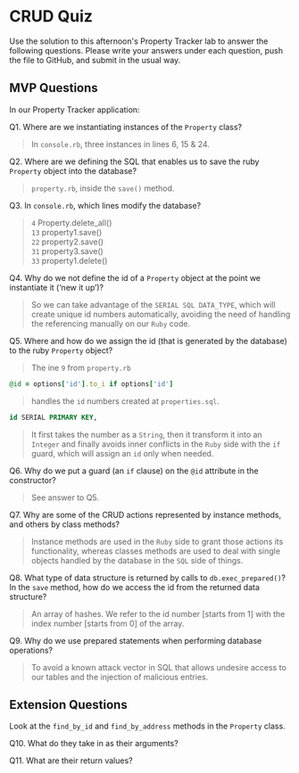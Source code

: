 # CRUD Quiz

Use the solution to this afternoon's Property Tracker lab to answer the following questions. Please write your answers under each question, push the file to GitHub, and submit in the usual way.

## MVP Questions

In our Property Tracker application:

Q1. Where are we instantiating instances of the `Property` class?

> In `console.rb`, three instances in lines 6, 15 & 24.

Q2. Where are we defining the SQL that enables us to save the ruby `Property` object into the database?

> `property.rb`, inside the `save()` method.

Q3. In `console.rb`, which lines modify the database?

> `4`   Property.delete_all()\
> `13`  property1.save()\
> `22`  property2.save()\
> `31`  property3.save()\
> `33`  property1.delete()

Q4. Why do we not define the id of a `Property` object at the point we instantiate it (‘new it up’)?

> So we can take advantage of the `SERIAL SQL DATA_TYPE`, which will create unique id numbers automatically, avoiding the need of handling the referencing manually on our `Ruby` code.

Q5. Where and how do we assign the id (that is generated by the database) to the ruby `Property` object?

> The ine `9` from `property.rb`
```ruby
@id = options['id'].to_i if options['id']
```
> handles the `id` numbers created at `properties.sql`.
```sql
id SERIAL PRIMARY KEY,
```
> It first takes the number as a `String`, then it transform it into an `Integer` and finally avoids inner conflicts in the  `Ruby` side with the `if` guard, which will assign an `id` only when needed.

Q6. Why do we put a guard (an `if` clause) on the `@id` attribute in the constructor?

> See answer to Q5.

Q7. Why are some of the CRUD actions represented by instance methods, and others by class methods?

> Instance methods are used in the `Ruby` side to grant those actions its functionality, whereas classes methods are used to deal with single objects handled by the database in the `SQL` side of things.

Q8. What type of data structure is returned by calls to `db.exec_prepared()`? In the `save` method, how do we access the id from the returned data structure?

> An array of hashes. We refer to the id number [starts from 1] with the index number [starts from 0] of the array. 

Q9. Why do we use prepared statements when performing database operations?

> To avoid a known attack vector in SQL that allows undesire access to our tables and the injection of malicious entries.

## Extension Questions

Look at the `find_by_id` and `find_by_address` methods in the `Property` class.

Q10. What do they take in as their arguments?


Q11. What are their return values?

